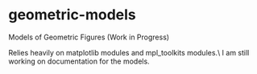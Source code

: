 # geometric-models
Models of Geometric Figures
 (Work in Progress)
 
Relies heavily on matplotlib modules and mpl_toolkits modules.\\
I am still working on documentation for the models. 
